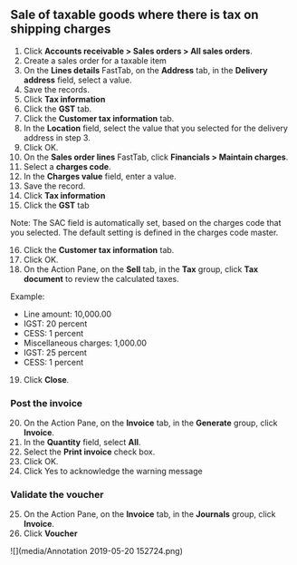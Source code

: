 
## Sale of taxable goods where there is tax on shipping charges

1. Click **Accounts receivable > Sales orders > All sales orders**.
2. Create a sales order for a taxable item
3. On the **Lines details** FastTab, on the **Address** tab, in the **Delivery address** field, select a value.
4. Save the records.
5. Click **Tax information**
6. Click the **GST** tab.
7. Click the **Customer tax information** tab.
8. In the **Location** field, select the value that you selected for the delivery address in step 3.
9. Click OK.
10. On the **Sales order lines** FastTab, click **Financials > Maintain charges**.
11. Select a **charges code**.
12. In the **Charges value** field, enter a value.
13. Save the record.
14. Click **Tax information**
15. Click the **GST** tab

Note: The SAC field is automatically set, based on the charges code that you selected. The default setting is defined in the charges code master.

16. Click the **Customer tax information** tab.
17. Click OK.
18. On the Action Pane, on the **Sell** tab, in the **Tax** group, click **Tax document** to review the calculated taxes.

Example:

- Line amount: 10,000.00
- IGST: 20 percent
- CESS: 1 percent
- Miscellaneous charges: 1,000.00
- IGST: 25 percent
- CESS: 1 percent

19. Click **Close**.

### Post the invoice

20. On the Action Pane, on the **Invoice** tab, in the **Generate** group, click **Invoice**.
21. In the **Quantity** field, select **All**.
22. Select the **Print invoice** check box.
23. Click OK.
24. Click Yes to acknowledge the warning message

### Validate the voucher

25. On the Action Pane, on the **Invoice** tab, in the **Journals** group, click **Invoice**.
26. Click **Voucher**

![](media/Annotation 2019-05-20 152724.png)



